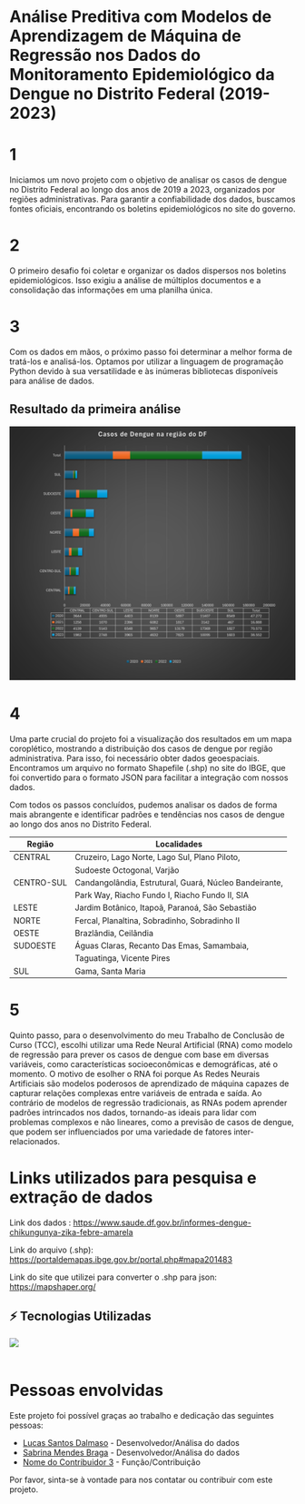 ﻿# Análise Preditiva com Modelos de Aprendizagem de Máquina de Regressão nos Dados do Monitoramento Epidemiológico da Dengue no Distrito Federal (2019-2023)

 


# 1
Iniciamos um novo projeto com o objetivo de analisar os casos de dengue no Distrito Federal ao longo dos anos de 2019 a 2023, organizados por regiões administrativas. Para garantir a confiabilidade dos dados, buscamos fontes oficiais, encontrando os boletins epidemiológicos no site do governo.

# 2
O primeiro desafio foi coletar e organizar os dados dispersos nos boletins epidemiológicos. Isso exigiu a análise de múltiplos documentos e a consolidação das informações em uma planilha única.

# 3
Com os dados em mãos, o próximo passo foi determinar a melhor forma de tratá-los e analisá-los. Optamos por utilizar a linguagem de programação Python devido à sua versatilidade e às inúmeras bibliotecas disponíveis para análise de dados.

## Resultado da primeira análise

![alt text](imgs/image.png)

# 4
Uma parte crucial do projeto foi a visualização dos resultados em um mapa coroplético, mostrando a distribuição dos casos de dengue por região administrativa. Para isso, foi necessário obter dados geoespaciais. Encontramos um arquivo no formato Shapefile (.shp) no site do IBGE, que foi convertido para o formato JSON para facilitar a integração com nossos dados.

Com todos os passos concluídos, pudemos analisar os dados de forma mais abrangente e identificar padrões e tendências nos casos de dengue ao longo dos anos no Distrito Federal.

| Região      | Localidades                                         |
|-------------|-----------------------------------------------------|
| CENTRAL     | Cruzeiro, Lago Norte, Lago Sul, Plano Piloto,      |
|             | Sudoeste Octogonal, Varjão                          |
| CENTRO-SUL  | Candangolândia, Estrutural, Guará, Núcleo Bandeirante, |
|             | Park Way, Riacho Fundo I, Riacho Fundo II, SIA     |
| LESTE       | Jardim Botânico, Itapoã, Paranoá, São Sebastião   |
| NORTE       | Fercal, Planaltina, Sobradinho, Sobradinho II     |
| OESTE       | Brazlândia, Ceilândia                               |
| SUDOESTE    | Águas Claras, Recanto Das Emas, Samambaia,         |
|             | Taguatinga, Vicente Pires                          |
| SUL         | Gama, Santa Maria                                   |

# 5
Quinto passo, para o desenvolvimento do meu Trabalho de Conclusão de Curso (TCC), escolhi utilizar uma Rede Neural Artificial (RNA) como modelo de regressão para prever os casos de dengue com base em diversas variáveis, como características socioeconômicas e demográficas, até o momento. O motivo de esolher o RNA foi porque As Redes Neurais Artificiais são modelos poderosos de aprendizado de máquina capazes de capturar relações complexas entre variáveis de entrada e saída. Ao contrário de modelos de regressão tradicionais, as RNAs podem aprender padrões intrincados nos dados, tornando-as ideais para lidar com problemas complexos e não lineares, como a previsão de casos de dengue, que podem ser influenciados por uma variedade de fatores inter-relacionados.

# Links utilizados para pesquisa e extração de dados
Link dos dados : https://www.saude.df.gov.br/informes-dengue-chikungunya-zika-febre-amarela

Link do arquivo (.shp): https://portaldemapas.ibge.gov.br/portal.php#mapa201483

Link do site que utilizei para converter o .shp para json: https://mapshaper.org/

## ⚡ Tecnologias Utilizadas

<div>
  <img src="https://skillicons.dev/icons?i=py"></img>
</div>
<br>

# Pessoas envolvidas 

Este projeto foi possível graças ao trabalho e dedicação das seguintes pessoas:

- [Lucas Santos Dalmaso](https://github.com/07Dalmaso) - Desenvolvedor/Análisa do dados
- [Sabrina Mendes Braga](https://github.com/contribuidor2) - Desenvolvedor/Análisa do dados
- [Nome do Contribuidor 3](https://github.com/contribuidor3) - Função/Contribuição

Por favor, sinta-se à vontade para nos contatar ou contribuir com este projeto.
